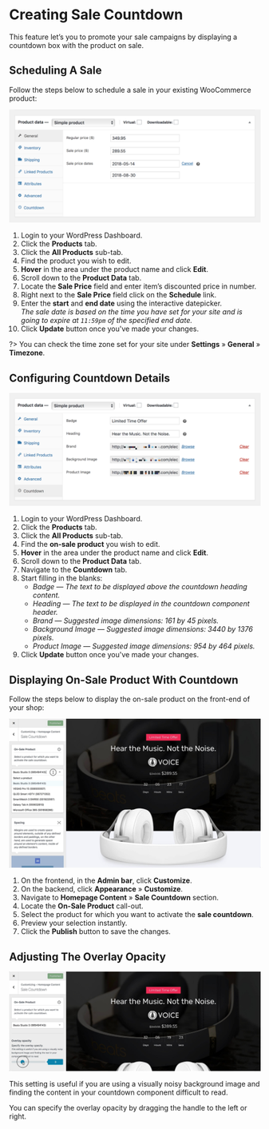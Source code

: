 # Creating Sale Countdown

This feature let’s you to promote your sale campaigns by displaying a countdown box with the product on sale.

## Scheduling A Sale

Follow the steps below to schedule a sale in your existing WooCommerce product:

![Scheduling A Sale](img/scheduling-sale.png)

1. Login to your WordPress Dashboard.
2. Click the **Products** tab.
3. Click the **All Products** sub-tab.
4. Find the product you wish to edit.
5. **Hover** in the area under the product name and click **Edit**.
6. Scroll down to the **Product Data** tab.
7. Locate the **Sale Price** field and enter item’s discounted price in number.
8. Right next to the **Sale Price** field click on the **Schedule** link.
9. Enter the **start** and **end date** using the interactive datepicker.<br/>*The sale date is based on the time you have set for your site and is going to expire at `11:59pm` of the specified end date.*
10. Click **Update** button once you've made your changes.

?> You can check the time zone set for your site under **Settings** » **General** » **Timezone**.

## Configuring Countdown Details

![Configuring Countdown Details](img/configuring-countdown-details.png)

1. Login to your WordPress Dashboard.
2. Click the **Products** tab.
3. Click the **All Products** sub-tab.
4. Find the **on-sale product** you wish to edit.
5. **Hover** in the area under the product name and click **Edit**.
6. Scroll down to the **Product Data** tab.
7. Navigate to the **Countdown** tab.
8. Start filling in the blanks: 
   * *Badge — The text to be displayed above the countdown heading content.*
   * *Heading — The text to be displayed in the countdown component header.*
   * *Brand — Suggested image dimensions: 161 by 45 pixels.*
   * *Background Image — Suggested image dimensions: 3440 by 1376 pixels.*
   * *Product Image — Suggested image dimensions: 954 by 464 pixels.*
9. Click **Update** button once you've made your changes.

## Displaying On-Sale Product With Countdown

Follow the steps below to display the on-sale product on the front-end of your shop:

![Displaying On-Sale Product With Countdown](img/display-on-sale-product-with-countdown.jpg)

1. On the frontend, in the **Admin bar**, click **Customize**.
2. On the backend, click **Appearance** » **Customize**.
3. Navigate to **Homepage Content** » **Sale Countdown** section.
4. Locate the **On-Sale Product** call-out.
5. Select the product for which you want to activate the **sale countdown**.
6. Preview your selection instantly.
7. Click the **Publish** button to save the changes.

## Adjusting The Overlay Opacity

![Adjusting The Overlay Opacity](img/adjust-the-overlay-opacity-countdown.jpg)

This setting is useful if you are using a visually noisy background image and finding the content in your countdown component difficult to read.

You can specify the overlay opacity by dragging the handle to the left or right.
